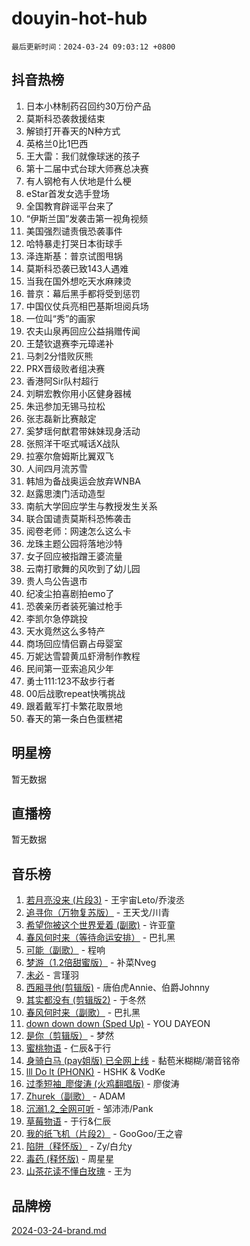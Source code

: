 # douyin-hot-hub

`最后更新时间：2024-03-24 09:03:12 +0800`

## 抖音热榜

1. 日本小林制药召回约30万份产品
1. 莫斯科恐袭救援结束
1. 解锁打开春天的N种方式
1. 英格兰0比1巴西
1. 王大雷：我们就像球迷的孩子
1. 第十二届中式台球大师赛总决赛
1. 有人钢枪有人伏地是什么梗
1. eStar首发女选手登场
1. 全国教育辟谣平台来了
1. “伊斯兰国”发袭击第一视角视频
1. 美国强烈谴责俄恐袭事件
1. 哈特暴走打哭日本街球手
1. 泽连斯基：普京试图甩锅
1. 莫斯科恐袭已致143人遇难
1. 当我在国外想吃天水麻辣烫
1. 普京：幕后黑手都将受到惩罚
1. 中国仪仗兵亮相巴基斯坦阅兵场
1. 一位叫“秀”的画家
1. 农夫山泉再回应公益捐赠传闻
1. 王楚钦退赛李元璋递补
1. 马刺2分惜败灰熊
1. PRX晋级败者组决赛
1. 香港阿Sir队村超行
1. 刘畊宏教你用小区健身器械
1. 朱迅参加无锡马拉松
1. 张志磊新比赛敲定
1. 奚梦瑶何猷君带妹妹现身活动
1. 张照洋干呕式喊话X战队
1. 拉塞尔詹姆斯比翼双飞
1. 人间四月流苏雪
1. 韩旭为备战奥运会放弃WNBA
1. 赵露思澳门活动造型
1. 南航大学回应学生与教授发生关系
1. 联合国谴责莫斯科恐怖袭击
1. 阅卷老师：网速怎么这么卡
1. 龙珠主题公园将落地沙特
1. 女子回应被指蹭王婆流量
1. 云南打歌舞的风吹到了幼儿园
1. 贵人鸟公告退市
1. 纪凌尘拍喜剧拍emo了
1. 恐袭亲历者装死骗过枪手
1. 李凯尔急停跳投
1. 天水竟然这么多特产
1. 商场回应情侣霸占母婴室
1. 万妮达雪碧黄瓜虾滑制作教程
1. 民间第一亚索追风少年
1. 勇士111:123不敌步行者
1. 00后战歌repeat快嘴挑战
1. 跟着戴军打卡繁花取景地
1. 春天的第一条白色蛋糕裙

## 明星榜

暂无数据

## 直播榜

暂无数据

## 音乐榜

1. [若月亮没来 (片段3)](https://sf5-hl-cdn-tos.douyinstatic.com/obj/tos-cn-ve-2774/okfyEUsGW1B1ovJi5JiN9IjvAT2lMwA054GoEB) - 王宇宙Leto/乔浚丞
1. [追寻你（万物复苏版）](https://sf3-cdn-tos.douyinstatic.com/obj/tos-cn-ve-2774/oYeAZJsbjIDit9APmBg8u6uDUQnHmoCf3gbo74) - 王天戈/川青
1. [希望你被这个世界爱着 (副歌)](https://sf5-hl-cdn-tos.douyinstatic.com/obj/tos-cn-ve-2774/oUHCmWQfZlE3QQBKBeD8rCFLpJzPgCpImhsxMt) - 许亚童
1. [春风何时来（等待命运安排）](https://sf5-hl-cdn-tos.douyinstatic.com/obj/tos-cn-ve-2774/oICBNbD3gelMfB4WgiD1KI2jQtXZE2FgHLwtsl) - 巴扎黑
1. [可能（副歌）](https://sf6-cdn-tos.douyinstatic.com/obj/tos-cn-ve-2774/cde1731888894259b333569393c2fb51) - 程响
1. [梦游（1.2倍甜蜜版）](https://sf5-hl-cdn-tos.douyinstatic.com/obj/tos-cn-ve-2774/o4gyAUm8hwufoEABmwVIiQtHsFuGzAEEWtNMzo) - 补菜Nveg
1. [未必](https://sf6-cdn-tos.douyinstatic.com/obj/tos-cn-ve-2774/ogntQMFnKQDZUgTCYuJgfLEtleYZZFxBQqhhFB) - 言瑾羽
1. [西厢寻他(剪辑版)](https://sf5-hl-cdn-tos.douyinstatic.com/obj/tos-cn-ve-2774/oUsAVfAQKlRNxEv5qxvIB8o5qmIWUcXbzJKJhw) - 唐伯虎Annie、伯爵Johnny
1. [其实都没有 (剪辑版2)](https://sf5-hl-cdn-tos.douyinstatic.com/obj/tos-cn-ve-2774/oEBNQenHZtBhxYjGgUDQk0BCHTigQafgFlbQ7k) - 于冬然
1. [春风何时来（副歌）](https://sf5-hl-cdn-tos.douyinstatic.com/obj/tos-cn-ve-2774/ow7tbAiAWI2giBUrmu0hMMh3UYP3ZXdbDYiXd) - 巴扎黑
1. [down down down (Sped Up)](https://sf6-cdn-tos.douyinstatic.com/obj/tos-cn-ve-2774/ow80iABiXIO9DsFwK6WeZKMaJRi3BPJAotDy8m) - YOU DAYEON
1. [是你（剪辑版）](https://sf5-hl-cdn-tos.douyinstatic.com/obj/tos-cn-ve-2774/46019dae783c4c969944217fe1cfafc4) - 梦然
1. [蜜桃物语](https://sf3-cdn-tos.douyinstatic.com/obj/tos-cn-ve-2774/oIhOSCZtIACtYU4XQkngiW9kCBfVD1Fz9IYeqL) - 仁辰&于行
1. [身骑白马 (pay姐版) 已全网上线](https://sf6-cdn-tos.douyinstatic.com/obj/tos-cn-ve-2774/oQLO5ZgLsFkaDhdIIveF2zUCgfweY0gWaH4AQG) - 黏苞米糊糊/潮音铭帝
1. [lll Do lt (PHONK)](https://sf5-hl-cdn-tos.douyinstatic.com/obj/tos-cn-ve-2774/osfNbddrZl4hIgEDk6kFftBDBJ1X8MZxH1QCOB) - HSHK & VodKe
1. [过季短袖_廖俊涛 (火鸡翻唱版)](https://sf5-hl-cdn-tos.douyinstatic.com/obj/tos-cn-ve-2774/ogQVJl0tRBKxQgZji7YClFEBrVDeHpPTWfCZbQ) - 廖俊涛
1. [Zhurek（副歌）](https://sf6-cdn-tos.douyinstatic.com/obj/tos-cn-ve-2774/ooQm8FBZQDlf0btEYgVpCcSCQfrdJGBEKZYBGS) - ADAM
1. [沉溺1.2_全网可听](https://sf6-cdn-tos.douyinstatic.com/obj/tos-cn-ve-2774/ok2QoiBqsWAX9McZmWiI9gAB0EzwD4Xj6yfmtH) - 邹沛沛/Pank
1. [草莓物语](https://sf6-cdn-tos.douyinstatic.com/obj/tos-cn-ve-2774/okynhJ7jEAIIZBfsLgYMEI8QC3WbQNN66RKzhT) - 于行&仁辰
1. [我的纸飞机（片段2）](https://sf6-cdn-tos.douyinstatic.com/obj/tos-cn-ve-2774/oM2ZrKcg2CD5AeRB2gkeXOFB1IxAGJdZPazYHf) - GooGoo/王之睿
1. [陷阱（释怀版）](https://sf5-hl-cdn-tos.douyinstatic.com/obj/tos-cn-ve-2774/oE8C21LeZrzKLDFfQYgMzx4GAIHageG5IzayY7) - Zy/白允y
1. [毒药 (释怀版)](https://sf5-hl-cdn-tos.douyinstatic.com/obj/tos-cn-ve-2774/oYILMEAzspdZBIzy4frJNB8ZHPHWAhiwowd4Ad) - 周星星
1. [山茶花读不懂白玫瑰](https://sf5-hl-cdn-tos.douyinstatic.com/obj/tos-cn-ve-2774/osfn8B7DktrRHEPJgPCfDbw7QDQEkwC16BxZg9) - 王为

## 品牌榜

[2024-03-24-brand.md](2024-03-24-brand.md)
